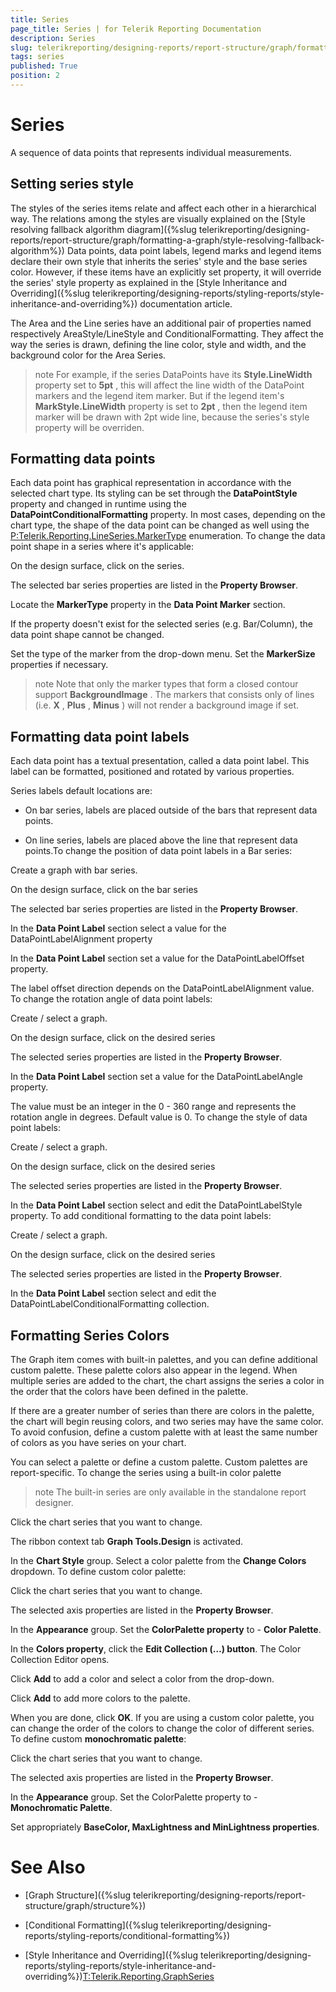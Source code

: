 ```yaml
---
title: Series
page_title: Series | for Telerik Reporting Documentation
description: Series
slug: telerikreporting/designing-reports/report-structure/graph/formatting-a-graph/series
tags: series
published: True
position: 2
---
```


# Series



A sequence of data points that represents individual measurements.

## Setting series style

The styles of the series items relate and affect each other in a hierarchical way. The relations among the styles are visually explained on the
          [Style resolving fallback algorithm diagram]({%slug telerikreporting/designing-reports/report-structure/graph/formatting-a-graph/style-resolving-fallback-algorithm%})
          Data points, data point labels, legend marks and legend items declare their own style that inherits the series' style
          and the base series color. However, if these items have an explicitly set property, it will override the series' style property as explained in the
          [Style Inheritance and Overriding]({%slug telerikreporting/designing-reports/styling-reports/style-inheritance-and-overriding%}) documentation article.
        

The Area and the Line series have an additional pair of properties named respectively AreaStyle/LineStyle and ConditionalFormatting.
          They affect the way the series is drawn, defining the line color, style and width, and the background color for the Area Series.
        

>note For example, if the series DataPoints have its  __Style.LineWidth__  property set to  __5pt__ , this will            affect the line width of the DataPoint markers and the legend item marker. But if the legend item's  __MarkStyle.LineWidth__  property            is set to  __2pt__ , then the legend item marker will be drawn with 2pt wide line, because the series's style property will be overriden.          


## Formatting data points

Each data point has graphical representation in accordance with the selected chart type. Its styling can be set through the 
          __DataPointStyle__ property and changed in runtime using the __DataPointConditionalFormatting__ property.
          In most cases, depending on the chart type, the shape of the data point can be changed as well using the
          [P:Telerik.Reporting.LineSeries.MarkerType]() enumeration.
        To change the data point shape in a series where it's applicable: 

On the design surface, click on the series.
                

The selected bar series properties are listed in the __Property Browser__.
                

Locate the __MarkerType__  property in the __Data Point Marker__ section.
                

If the property doesn't exist for the selected series (e.g. Bar/Column), the data point shape cannot be changed.

Set the type of the marker from the drop-down menu. Set the __MarkerSize__ properties if necessary.
                

>note Note that only the marker types that form a closed contour support  __BackgroundImage__ . The markers                  that consists only of lines (i.e.  __X__ ,  __Plus__ ,  __Minus__ )                  will not render a background image if set.                


## Formatting data point labels

Each data point has a textual presentation, called a data point label.
          This label can be formatted, positioned and rotated by various properties.
        

Series labels default locations are:

* On bar series, labels are placed outside of the bars that represent data points.

* On line series, labels are placed above the line that represent data points.To change the position of data point labels in a Bar series:

Create a graph with bar series.

On the design surface, click on the bar series

The selected bar series properties are listed in the __Property Browser__.
                

In the __Data Point Label__ section select a value for the DataPointLabelAlignment property
                

In the __Data Point Label__ section set a value for the DataPointLabelOffset property.
                

The label offset direction depends on the DataPointLabelAlignment value.
                To change the rotation angle of data point labels:

Create / select a graph.

On the design surface, click on the desired series

The selected series properties are listed in the __Property Browser__.
                

In the __Data Point Label__ section set a value for the DataPointLabelAngle property.
                

The value must be an integer in the 0 - 360 range and represents the rotation angle in degrees.
                  Default value is 0.
                To change the style of data point labels:

Create / select a graph.

On the design surface, click on the desired series

The selected series properties are listed in the __Property Browser__.
                

In the __Data Point Label__ section select and edit the DataPointLabelStyle property.
                To add conditional formatting to the data point labels:

Create / select a graph.

On the design surface, click on the desired series

The selected series properties are listed in the __Property Browser__.
                

In the __Data Point Label__ section select and edit the DataPointLabelConditionalFormatting collection.
                

## Formatting Series Colors

The Graph item comes with built-in palettes, and you can define additional custom palette.
          These palette colors also appear in the legend.
          When multiple series are added to the chart, the chart assigns the series a color in the order
          that the colors have been defined in the palette.
        

If there are a greater number of series than there are colors in the palette,
          the chart will begin reusing colors, and two series may have the same color.
          To avoid confusion, define a custom palette with at least the same number of colors as you have series on your chart.
        

You can select a palette or define a custom palette. Custom palettes are report-specific.
        To change the series using a built-in color palette

>note             The built-in series are only available in the standalone report designer.          


Click the chart series that you want to change.

The ribbon context tab __Graph Tools.Design__ is activated.
                

In the __Chart Style__ group. Select a color palette from the
                  __Change Colors__ dropdown.
                To define custom color palette:

Click the chart series that you want to change.

The selected axis properties are listed in the __Property Browser__.
                

In the __Appearance__ group. Set the __ColorPalette property__ to -
                  __Color Palette__.
                

In the __Colors property__, click the __Edit Collection (…) button__.
                  The Color Collection Editor opens.
                

Click __Add__ to add a color and select a color from the drop-down.
                

Click __Add__ to add more colors to the palette.
                

When you are done, click __OK__.
                If you are using a custom color palette, you can change the order of the colors to change the color of different series.
            To define custom __monochromatic palette__:
          

Click the chart series that you want to change.

The selected axis properties are listed in the __Property Browser__.
                

In the __Appearance__ group. Set the ColorPalette property to -
                  __Monochromatic Palette__.
                

Set appropriately __BaseColor, MaxLightness and MinLightness properties__.
                

# See Also


 * [Graph Structure]({%slug telerikreporting/designing-reports/report-structure/graph/structure%})

 * [Conditional Formatting]({%slug telerikreporting/designing-reports/styling-reports/conditional-formatting%})

 * [Style Inheritance and Overriding]({%slug telerikreporting/designing-reports/styling-reports/style-inheritance-and-overriding%})[T:Telerik.Reporting.GraphSeries]()

